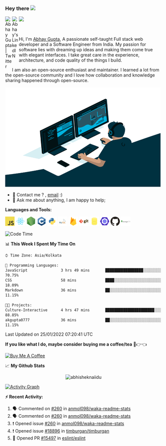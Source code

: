 ### Hey there <img src="https://media.giphy.com/media/hvRJCLFzcasrR4ia7z/giphy.gif" width="25px">
<a href="https://twitter.com/akgupta0777">
  <img align="left" alt="Abhay Gupta | Twitter" width="22px" src="https://raw.githubusercontent.com/peterthehan/peterthehan/master/assets/twitter.svg" />
</a>
<a href="https://www.linkedin.com/in/abhay-gupta-88bb67188/">
  <img align="left" alt="Abhay's LinkedIN" width="22px" src="https://raw.githubusercontent.com/peterthehan/peterthehan/master/assets/linkedin.svg" />
</a>

![](https://visitor-badge.glitch.me/badge?page_id=akgupta0777.akgupta0777)

<br />

Hi, I'm [Abhay Gupta](https://twitter.com/akgupta0777), A passionate self-taught Full stack web developer and a Software Engineer from India. My passion for software lies with dreaming up ideas and making them come true with elegant interfaces. I take great care in the experience, architecture, and code quality of the things I build.

I am also an open-source enthusiast and maintainer. I learned a lot from the open-source community and I love how collaboration and knowledge sharing happened through open-source.


  <img alt="GIF" src="https://github.com/akgupta0777/akgupta0777/blob/main/animated.gif?raw=true" width="500" height="320" />
  
- 💼 Contact me ? , [email](mailto:akgupta0777@gmail.com) :)
- 💬 Ask me about anything, I am happy to help;

**Languages and Tools:**  

<code><img height="30" src="https://raw.githubusercontent.com/github/explore/80688e429a7d4ef2fca1e82350fe8e3517d3494d/topics/javascript/javascript.png"></code>
<code><img height="30" src="https://raw.githubusercontent.com/github/explore/80688e429a7d4ef2fca1e82350fe8e3517d3494d/topics/react/react.png"></code>
<code><img height="30" src="https://raw.githubusercontent.com/github/explore/80688e429a7d4ef2fca1e82350fe8e3517d3494d/topics/nodejs/nodejs.png"></code>
<code><img height="30" src="https://raw.githubusercontent.com/github/explore/80688e429a7d4ef2fca1e82350fe8e3517d3494d/topics/cpp/cpp.png"></code>
<code><img height="30" src="https://raw.githubusercontent.com/github/explore/80688e429a7d4ef2fca1e82350fe8e3517d3494d/topics/python/python.png"></code>
<code><img height="30" src="https://raw.githubusercontent.com/github/explore/80688e429a7d4ef2fca1e82350fe8e3517d3494d/topics/mysql/mysql.png"></code>
<code><img height="30" src="https://raw.githubusercontent.com/github/explore/80688e429a7d4ef2fca1e82350fe8e3517d3494d/topics/firebase/firebase.png"></code>
<code><img height="30" src="https://raw.githubusercontent.com/github/explore/80688e429a7d4ef2fca1e82350fe8e3517d3494d/topics/git/git.png"></code>
<code><img height="30" src="https://raw.githubusercontent.com/github/explore/13295c57999765ac9ffa3281942a72ab08b79de2/topics/database/database.png"></code>
<code><img height="30" src="https://raw.githubusercontent.com/github/explore/80688e429a7d4ef2fca1e82350fe8e3517d3494d/topics/eslint/eslint.png"></code>
<code><img height="30" src="https://raw.githubusercontent.com/github/explore/89bdd9644f44d1b12180fd512b95574fe4c54617/topics/github-api/github-api.png"></code>
<code><img height="30" src="https://raw.githubusercontent.com/github/explore/80688e429a7d4ef2fca1e82350fe8e3517d3494d/topics/mongodb/mongodb.png"></code>

<!--START_SECTION:waka-->
![Code Time](http://img.shields.io/badge/Code%20Time-5%20hrs%2029%20mins-blue)

📊 **This Week I Spent My Time On** 

```text
⌚︎ Time Zone: Asia/Kolkata

💬 Programming Languages: 
JavaScript               3 hrs 49 mins       █████████████████░░░░░░░░   70.75% 
CSS                      58 mins             ████░░░░░░░░░░░░░░░░░░░░░   18.09% 
Markdown                 36 mins             ██░░░░░░░░░░░░░░░░░░░░░░░   11.15%

🐱‍💻 Projects: 
Culture-Interactive      4 hrs 47 mins       ██████████████████████░░░   88.85% 
akgupta0777              36 mins             ██░░░░░░░░░░░░░░░░░░░░░░░   11.15%

```


 Last Updated on 25/01/2022 07:20:41 UTC
<!--END_SECTION:waka-->

**If you like what I do, maybe consider buying me a coffee/tea** 🥺👉👈

<a href="https://www.buymeacoffee.com/akgupta0777" target="_blank"><img src="https://cdn.buymeacoffee.com/buttons/v2/default-red.png" alt="Buy Me A Coffee" width="150" ></a>

📈 **My Github Stats**

<p align="center"> <img src="https://github-readme-stats.vercel.app/api?username=akgupta0777&show_icons=true&theme=gotham" alt="abhisheknaiidu" />

[![Activity Graph](https://activity-graph.herokuapp.com/graph?username=akgupta0777&custom_title=Abhay's%20Activity%20Graph&theme=react-dark&hide_border=true)](https://github.com/ashutosh00710/github-readme-activity-graph)

**:zap: Recent Activity:**

<!--START_SECTION:activity-->
1. 🗣 Commented on [#260](https://github.com/anmol098/waka-readme-stats/issues/260) in [anmol098/waka-readme-stats](https://github.com/anmol098/waka-readme-stats)
2. 🗣 Commented on [#260](https://github.com/anmol098/waka-readme-stats/issues/260) in [anmol098/waka-readme-stats](https://github.com/anmol098/waka-readme-stats)
3. ❗️ Opened issue [#260](https://github.com/anmol098/waka-readme-stats/issues/260) in [anmol098/waka-readme-stats](https://github.com/anmol098/waka-readme-stats)
4. ❗️ Opened issue [#18896](https://github.com/timburgan/timburgan/issues/18896) in [timburgan/timburgan](https://github.com/timburgan/timburgan)
5. 💪 Opened PR [#15497](https://github.com/eslint/eslint/pull/15497) in [eslint/eslint](https://github.com/eslint/eslint)
<!--END_SECTION:activity-->




